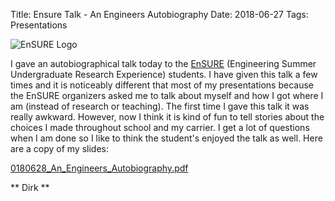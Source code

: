 Title: Ensure Talk - An Engineers Autobiography
Date: 2018-06-27
Tags: Presentations


![EnSURE Logo](//www.egr.msu.edu/graduate/sites/default/files/content/ensure_logo.jpg)

I gave an autobiographical talk today to the [EnSURE](//www.egr.msu.edu/graduate/ensure) (Engineering Summer Undergraduate Research Experience) students. I have given this talk a few times and it is noticeably different that most of my presentations because the EnSURE organizers asked me to talk about myself and how I got where I am (instead of research or teaching).  The first time I gave this talk it was really awkward.  However, now I think it is kind of fun to tell stories about the choices I made throughout school and my carrier.  I get a lot of questions when I am done so I like to think the student's enjoyed the talk as well.  Here are a copy of my slides:

[0180628_An_Engineers_Autobiography.pdf](./Images/20180628_An_Engineers_Autobiography.pdf)


** Dirk **
